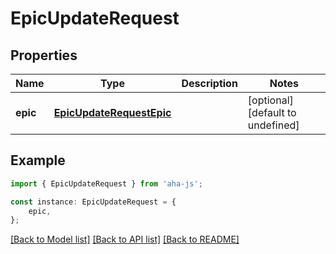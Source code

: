 # EpicUpdateRequest


## Properties

Name | Type | Description | Notes
------------ | ------------- | ------------- | -------------
**epic** | [**EpicUpdateRequestEpic**](EpicUpdateRequestEpic.md) |  | [optional] [default to undefined]

## Example

```typescript
import { EpicUpdateRequest } from 'aha-js';

const instance: EpicUpdateRequest = {
    epic,
};
```

[[Back to Model list]](../README.md#documentation-for-models) [[Back to API list]](../README.md#documentation-for-api-endpoints) [[Back to README]](../README.md)
